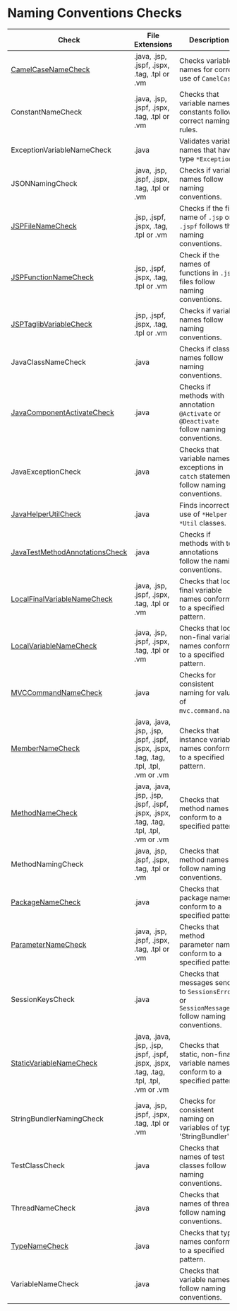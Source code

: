 # Naming Conventions Checks

Check | File Extensions | Description
----- | --------------- | -----------
[CamelCaseNameCheck](checks/camel_case_name_check.markdown#camelcasenamecheck) | .java, .jsp, .jspf, .jspx, .tag, .tpl or .vm | Checks variable names for correct use of `CamelCase`. |
ConstantNameCheck | .java, .jsp, .jspf, .jspx, .tag, .tpl or .vm | Checks that variable names of constants follow correct naming rules. |
ExceptionVariableNameCheck | .java | Validates variable names that have type `*Exception`. |
JSONNamingCheck | .java, .jsp, .jspf, .jspx, .tag, .tpl or .vm | Checks if variable names follow naming conventions. |
[JSPFileNameCheck](checks/jsp_file_name_check.markdown#jspfilenamecheck) | .jsp, .jspf, .jspx, .tag, .tpl or .vm | Checks if the file name of `.jsp` or `.jspf` follows the naming conventions. |
[JSPFunctionNameCheck](checks/jsp_function_name_check.markdown#jspfunctionnamecheck) | .jsp, .jspf, .jspx, .tag, .tpl or .vm | Check if the names of functions in `.jsp` files follow naming conventions. |
[JSPTaglibVariableCheck](checks/jsp_taglib_variable_check.markdown#jsptaglibvariablecheck) | .jsp, .jspf, .jspx, .tag, .tpl or .vm | Checks if variable names follow naming conventions. |
JavaClassNameCheck | .java | Checks if class names follow naming conventions. |
[JavaComponentActivateCheck](checks/java_component_activate_check.markdown#javacomponentactivatecheck) | .java | Checks if methods with annotation `@Activate` or `@Deactivate` follow naming conventions. |
JavaExceptionCheck | .java | Checks that variable names of exceptions in `catch` statements follow naming conventions. |
[JavaHelperUtilCheck](checks/java_helper_util_check.markdown#javahelperutilcheck) | .java | Finds incorrect use of `*Helper` or `*Util` classes. |
[JavaTestMethodAnnotationsCheck](checks/java_test_method_annotations_check.markdown#javatestmethodannotationscheck) | .java | Checks if methods with test annotations follow the naming conventions. |
[LocalFinalVariableNameCheck](https://checkstyle.sourceforge.io/config_naming.html#LocalFinalVariableName) | .java, .jsp, .jspf, .jspx, .tag, .tpl or .vm | Checks that local final variable names conform to a specified pattern. |
[LocalVariableNameCheck](https://checkstyle.sourceforge.io/config_naming.html#LocalVariableName) | .java, .jsp, .jspf, .jspx, .tag, .tpl or .vm | Checks that local, non-final variable names conform to a specified pattern. |
[MVCCommandNameCheck](checks/mvc_command_name_check.markdown#mvccommandnamecheck) | .java | Checks for consistent naming for values of `mvc.command.name`. |
[MemberNameCheck](https://checkstyle.sourceforge.io/config_naming.html#MemberName) | .java, .java, .jsp, .jsp, .jspf, .jspf, .jspx, .jspx, .tag, .tag, .tpl, .tpl, .vm or .vm | Checks that instance variable names conform to a specified pattern. |
[MethodNameCheck](https://checkstyle.sourceforge.io/config_naming.html#MethodName) | .java, .java, .jsp, .jsp, .jspf, .jspf, .jspx, .jspx, .tag, .tag, .tpl, .tpl, .vm or .vm | Checks that method names conform to a specified pattern. |
MethodNamingCheck | .java, .jsp, .jspf, .jspx, .tag, .tpl or .vm | Checks that method names follow naming conventions. |
[PackageNameCheck](https://checkstyle.sourceforge.io/config_naming.html#PackageName) | .java | Checks that package names conform to a specified pattern. |
[ParameterNameCheck](https://checkstyle.sourceforge.io/config_naming.html#ParameterName) | .java, .jsp, .jspf, .jspx, .tag, .tpl or .vm | Checks that method parameter names conform to a specified pattern. |
SessionKeysCheck | .java | Checks that messages send to `SessionsErrors` or `SessionMessages` follow naming conventions. |
[StaticVariableNameCheck](https://checkstyle.sourceforge.io/config_naming.html#StaticVariableName) | .java, .java, .jsp, .jsp, .jspf, .jspf, .jspx, .jspx, .tag, .tag, .tpl, .tpl, .vm or .vm | Checks that static, non-final variable names conform to a specified pattern. |
StringBundlerNamingCheck | .java, .jsp, .jspf, .jspx, .tag, .tpl or .vm | Checks for consistent naming on variables of type 'StringBundler'. |
TestClassCheck | .java | Checks that names of test classes follow naming conventions. |
ThreadNameCheck | .java | Checks that names of threads follow naming conventions. |
[TypeNameCheck](https://checkstyle.sourceforge.io/config_naming.html#TypeName) | .java | Checks that type names conform to a specified pattern. |
VariableNameCheck | .java | Checks that variable names follow naming conventions. |